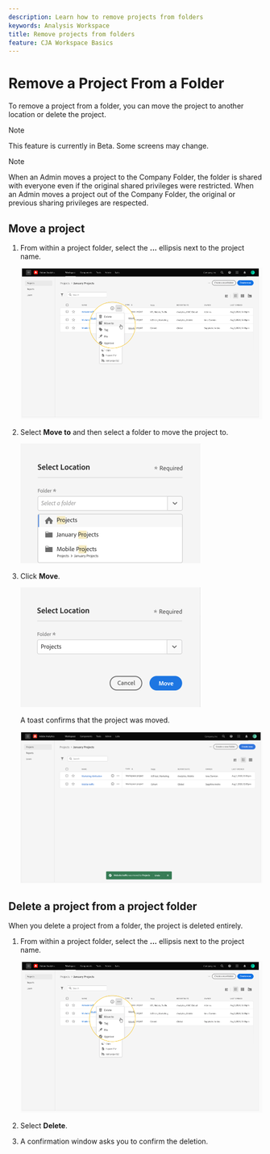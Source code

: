 ```yaml
---
description: Learn how to remove projects from folders
keywords: Analysis Workspace
title: Remove projects from folders
feature: CJA Workspace Basics
---
```


# Remove a Project From a Folder

To remove a project from a folder, you can move the project to another location or delete the project.

>[!NOTE]
>
>This feature is currently in Beta. Some screens may change.

>[!NOTE]
>
>When an Admin moves a project to the Company Folder, the folder is shared with everyone even if the original shared privileges were restricted. When an Admin moves a project out of the Company Folder, the original or previous sharing privileges are respected.

## Move a project

1.  From within a project folder, select the **...** ellipsis next to the project name.

    ![](/help/analysis-workspace/build-workspace-project/assets/move1.png)

1.  Select **Move to** and then select a folder to move the project to.

    ![](/help/analysis-workspace/build-workspace-project/assets/move-select-location.png)

1.  Click **Move**.

    ![](/help/analysis-workspace/build-workspace-project/assets/move-click-move.png)

    A toast confirms that the project was moved.

    ![](/help/analysis-workspace/build-workspace-project/assets/move-project-moved.png)

## Delete a project from a project folder

When you delete a project from a folder, the project is deleted entirely.

1.  From within a project folder, select the **...** ellipsis next to the project name.

    ![](/help/analysis-workspace/build-workspace-project/assets/move1.png)

1.  Select **Delete**.

1.  A confirmation window asks you to confirm the deletion.
